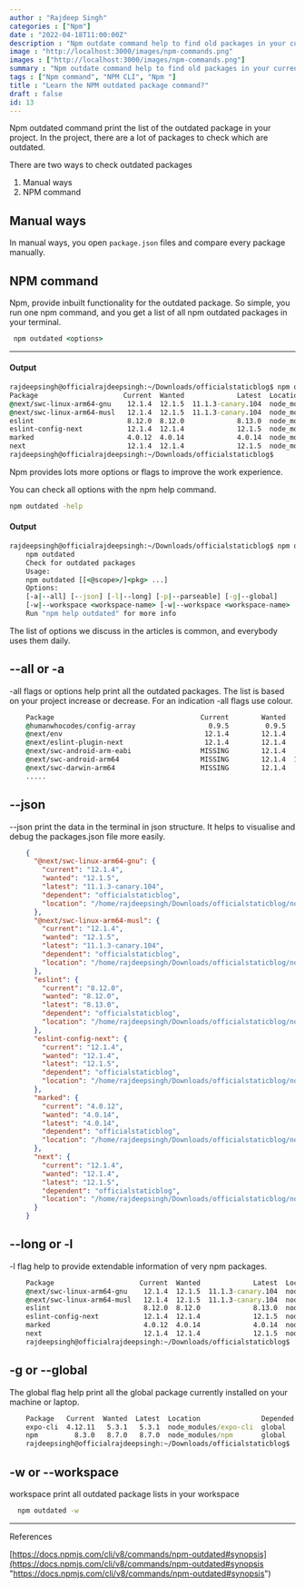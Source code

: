 ```yaml
---
author : "Rajdeep Singh"
categories : ["Npm"]
date : "2022-04-18T11:00:00Z"
description : "Npm outdate command help to find old packages in your current project."
image : "http://localhost:3000/images/npm-commands.png"
images : ["http://localhost:3000/images/npm-commands.png"]
summary : "Npm outdate command help to find old packages in your current project."
tags : ["Npm command", "NPM CLI", "Npm "]
title : "Learn the NPM outdated package command?"
draft : false
id: 13
---
```


Npm outdated command print the list of the outdated package in your project. In the project, there are a lot of packages to check which are outdated.

There are two ways to check outdated packages

1. Manual ways
2. NPM command

## Manual ways

In manual ways, you open `package.json` files and compare every package manually.

## NPM command

Npm, provide inbuilt functionality for the outdated package. So simple, you run one npm command, and you get a list of all npm outdated packages in your terminal.

```cmd
 npm outdated <options> 
```

***

#### Output

```cmd
rajdeepsingh@officialrajdeepsingh:~/Downloads/officialstaticblog$ npm outdated
Package                     Current  Wanted             Latest  Location                                 Depended by
@next/swc-linux-arm64-gnu    12.1.4  12.1.5  11.1.3-canary.104  node_modules/@next/swc-linux-arm64-gnu   officialstaticblog
@next/swc-linux-arm64-musl   12.1.4  12.1.5  11.1.3-canary.104  node_modules/@next/swc-linux-arm64-musl  officialstaticblog
eslint                       8.12.0  8.12.0             8.13.0  node_modules/eslint                      officialstaticblog
eslint-config-next           12.1.4  12.1.4             12.1.5  node_modules/eslint-config-next          officialstaticblog
marked                       4.0.12  4.0.14             4.0.14  node_modules/marked                      officialstaticblog
next                         12.1.4  12.1.4             12.1.5  node_modules/next                        officialstaticblog
rajdeepsingh@officialrajdeepsingh:~/Downloads/officialstaticblog$
```

Npm provides lots more options or flags to improve the work experience.

You can check all options with the npm help command.

```cmd
npm outdated -help
```

#### Output

```cmd
rajdeepsingh@officialrajdeepsingh:~/Downloads/officialstaticblog$ npm outdated -help
    npm outdated
    Check for outdated packages
    Usage:
    npm outdated [[<@scope>/]<pkg> ...]
    Options:
    [-a|--all] [--json] [-l|--long] [-p|--parseable] [-g|--global]
    [-w|--workspace <workspace-name> [-w|--workspace <workspace-name> ...]]
    Run "npm help outdated" for more info
```

The list of options we discuss in the articles is common, and everybody uses them daily.

## --all or -a

\-all flags or options help print all the outdated packages. The list is based on your project increase or decrease. For an indication -all flags use colour.

```cmd
    Package                                    Current        Wanted             Latest  Location                                                                                       Depended by
    @humanwhocodes/config-array                  0.9.5         0.9.5             0.10.2  node_modules/@humanwhocodes/config-array                                                       eslint
    @next/env                                   12.1.4        12.1.4             12.1.5  node_modules/@next/env                                                                         next
    @next/eslint-plugin-next                    12.1.4        12.1.4             12.1.5  node_modules/@next/eslint-plugin-next                                                          eslint-config-next
    @next/swc-android-arm-eabi                 MISSING        12.1.4    12.1.1-canary.0  -                                                                                              next
    @next/swc-android-arm64                    MISSING        12.1.4  11.1.3-canary.104  -                                                                                              next
    @next/swc-darwin-arm64                     MISSING        12.1.4             11.1.2  -   
    .....
```

## --json

\--json print the data in the terminal in json structure. It helps to visualise and debug the packages.json file more easily.

```json  rajdeepsingh@officialrajdeepsingh:~/Downloads/officialstaticblog$ npm outdated --json
    {
      "@next/swc-linux-arm64-gnu": {
        "current": "12.1.4",
        "wanted": "12.1.5",
        "latest": "11.1.3-canary.104",
        "dependent": "officialstaticblog",
        "location": "/home/rajdeepsingh/Downloads/officialstaticblog/node_modules/@next/swc-linux-arm64-gnu"
      },
      "@next/swc-linux-arm64-musl": {
        "current": "12.1.4",
        "wanted": "12.1.5",
        "latest": "11.1.3-canary.104",
        "dependent": "officialstaticblog",
        "location": "/home/rajdeepsingh/Downloads/officialstaticblog/node_modules/@next/swc-linux-arm64-musl"
      },
      "eslint": {
        "current": "8.12.0",
        "wanted": "8.12.0",
        "latest": "8.13.0",
        "dependent": "officialstaticblog",
        "location": "/home/rajdeepsingh/Downloads/officialstaticblog/node_modules/eslint"
      },
      "eslint-config-next": {
        "current": "12.1.4",
        "wanted": "12.1.4",
        "latest": "12.1.5",
        "dependent": "officialstaticblog",
        "location": "/home/rajdeepsingh/Downloads/officialstaticblog/node_modules/eslint-config-next"
      },
      "marked": {
        "current": "4.0.12",
        "wanted": "4.0.14",
        "latest": "4.0.14",
        "dependent": "officialstaticblog",
        "location": "/home/rajdeepsingh/Downloads/officialstaticblog/node_modules/marked"
      },
      "next": {
        "current": "12.1.4",
        "wanted": "12.1.4",
        "latest": "12.1.5",
        "dependent": "officialstaticblog",
        "location": "/home/rajdeepsingh/Downloads/officialstaticblog/node_modules/next"
      }
    } 
```

## --long or -l

\-l flag help to provide extendable information of very npm packages.

```cmd    rajdeepsingh@officialrajdeepsingh:~/Downloads/officialstaticblog$ npm outdated -l
    Package                     Current  Wanted             Latest  Location                                 Depended by         Package Type     Homepage
    @next/swc-linux-arm64-gnu    12.1.4  12.1.5  11.1.3-canary.104  node_modules/@next/swc-linux-arm64-gnu   officialstaticblog  dependencies
    @next/swc-linux-arm64-musl   12.1.4  12.1.5  11.1.3-canary.104  node_modules/@next/swc-linux-arm64-musl  officialstaticblog  dependencies
    eslint                       8.12.0  8.12.0             8.13.0  node_modules/eslint                      officialstaticblog  devDependencies  https://eslint.org
    eslint-config-next           12.1.4  12.1.4             12.1.5  node_modules/eslint-config-next          officialstaticblog  devDependencies  https://github.com/vercel/next.js#readme
    marked                       4.0.12  4.0.14             4.0.14  node_modules/marked                      officialstaticblog  devDependencies  https://marked.js.org
    next                         12.1.4  12.1.4             12.1.5  node_modules/next                        officialstaticblog  dependencies     https://nextjs.org
    rajdeepsingh@officialrajdeepsingh:~/Downloads/officialstaticblog$ 
```

## -g or --global

The global flag help print all the global package currently installed on your machine or laptop.

```cmd    rajdeepsingh@officialrajdeepsingh:~/Downloads/officialstaticblog$ npm outdated -g
    Package   Current  Wanted  Latest  Location               Depended by
    expo-cli  4.12.11   5.3.1   5.3.1  node_modules/expo-cli  global
    npm         8.3.0   8.7.0   8.7.0  node_modules/npm       global
    rajdeepsingh@officialrajdeepsingh:~/Downloads/officialstaticblog$ 
```

## -w or --workspace

workspace print all outdated package lists in your workspace

```cmd
  npm outdated -w
```

***

References

[https://docs.npmjs.com/cli/v8/commands/npm-outdated#synopsis](https://docs.npmjs.com/cli/v8/commands/npm-outdated#synopsis "https://docs.npmjs.com/cli/v8/commands/npm-outdated#synopsis")